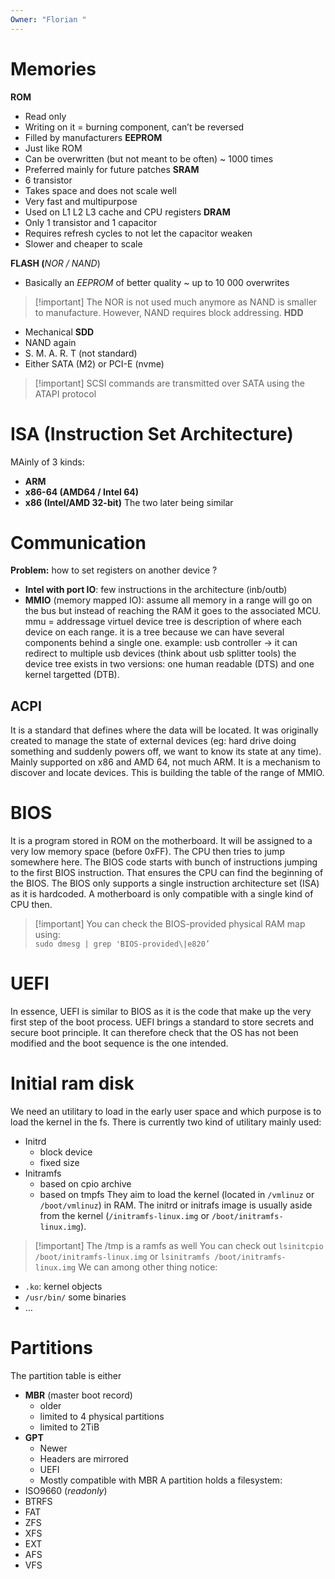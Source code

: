 ```yaml
---
Owner: "Florian "
---
```

# Memories
**ROM**
- Read only
- Writing on it = burning component, can’t be reversed
- Filled by manufacturers
**EEPROM**
- Just like ROM
- Can be overwritten (but not meant to be often) ~ 1000 times
- Preferred mainly for future patches
**SRAM**
- 6 transistor
- Takes space and does not scale well
- Very fast and multipurpose
- Used on L1 L2 L3 cache and CPU registers
**DRAM**
- Only 1 transistor and 1 capacitor
- Requires refresh cycles to not let the capacitor weaken
- Slower and cheaper to scale
  
**FLASH (**_NOR / NAND_)
- Basically an _EEPROM_ of better quality ~ up to 10 000 overwrites

> [!important] The NOR is not used much anymore as NAND is smaller to manufacture. However, NAND requires block addressing.
**HDD**
- Mechanical
**SDD**
- NAND again
- S. M. A. R. T (not standard)
- Either SATA (M2) or PCI-E (nvme)

> [!important] SCSI commands are transmitted over SATA using the ATAPI protocol
# ISA (Instruction Set Architecture)
MAinly of 3 kinds:
- **ARM**
- **x86-64 (AMD64 / Intel 64)**
- **x86 (Intel/AMD 32-bit)**
The two later being similar
# Communication
**Problem:** how to set registers on another device ?
- **Intel with port IO**: few instructions in the architecture (inb/outb)
- **MMIO** (memory mapped IO): assume all memory in a range will go on the bus but instead of reaching the RAM it goes to the associated MCU.
mmu = addressage virtuel
device tree is description of where each device on each range.
it is a tree because we can have several components behind a single one.
example: usb controller → it can redirect to multiple usb devices (think about usb splitter tools)
the device tree exists in two versions: one human readable (DTS) and one kernel targetted (DTB).
## ACPI
It is a standard that defines where the data will be located. It was originally created to manage the state of external devices (eg: hard drive doing something and suddenly powers off, we want to know its state at any time).
Mainly supported on x86 and AMD 64, not much ARM.
It is a mechanism to discover and locate devices. This is building the table of the range of MMIO.
# BIOS
It is a program stored in ROM on the motherboard. It will be assigned to a very low memory space (before 0xFF). The CPU then tries to jump somewhere here. The BIOS code starts with bunch of instructions jumping to the first BIOS instruction. That ensures the CPU can find the beginning of the BIOS.
The BIOS only supports a single instruction architecture set (ISA) as it is hardcoded. A motherboard is only compatible with a single kind of CPU then.

> [!important] You can check the BIOS-provided physical RAM map using:<br>`sudo dmesg | grep 'BIOS-provided\|e820’`
# UEFI
In essence, UEFI is similar to BIOS as it is the code that make up the very first step of the boot process.
UEFI brings a standard to store secrets and secure boot principle. It can therefore check that the OS has not been modified and the boot sequence is the one intended.
  
# Initial ram disk
We need an utilitary to load in the early user space and which purpose is to load the kernel in the fs.
There is currently two kind of utilitary mainly used:
- Initrd
    - block device
    - fixed size
- Initramfs
    - based on cpio archive
    - based on tmpfs
They aim to load the kernel (located in `/vmlinuz` or `/boot/vmlinuz`) in RAM. The initrd or initrafs image is usually aside from the kernel (`/initramfs-linux.img` or `/boot/initramfs-linux.img`).

> [!important] The /tmp is a ramfs as well
You can check out
`lsinitcpio /boot/initramfs-linux.img` or `lsinitramfs /boot/initramfs-linux.img`
We can among other thing notice:
- `.ko`: kernel objects
- `/usr/bin/` some binaries
- …
# Partitions
The partition table is either
- **MBR** (master boot record)
    - older
    - limited to 4 physical partitions
    - limited to 2TiB
- **GPT**
    - Newer
    - Headers are mirrored
    - UEFI
    - Mostly compatible with MBR
A partition holds a filesystem:
- ISO9660 (_readonly_)
- BTRFS
- FAT
- ZFS
- XFS
- EXT
- AFS
- VFS